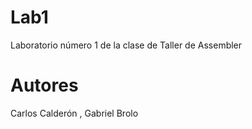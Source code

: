 
# Lab1
Laboratorio número 1 de la clase de Taller de Assembler

# Autores

Carlos Calderón , Gabriel Brolo
